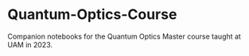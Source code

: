 # Quantum-Optics-Course
Companion notebooks for the Quantum Optics Master course taught at UAM in 2023.
